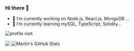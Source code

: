 ### Hi there 👋

<!--
**SUMANDAS49/sumandas49** is a ✨ _special_ ✨ repository because its `README.md` (this file) appears on your GitHub profile.

Here are some ideas to get you started:
-->

- 🔭 I’m currently working on Node.js, React.js, MongoDB ...
- 🌱 I’m currently learning mySQL, TypeScript, Solidity...
<!--- 👯 I’m looking to collaborate on ...
- 🤔 I’m looking for help with ...
- 💬 Ask me about ...
- 📫 How to reach me: ...
- 😄 Pronouns: ...
- ⚡ Fun fact: ...
-->
![profile visit](https://komarev.com/ghpvc/?username=SUMANDAS49)
<div style="display:"flex"">
                          <img align="center" src="https://github-readme-stats.vercel.app/api/top-langs/?username=sumandas49&hide=java,html,tex&title_color=ffffff&text_color=c9cacc&icon_color=2bbc8a&bg_color=1d1f21&langs_count=3" />
 <img align="center" src="https://github-readme-stats.vercel.app/api?username=sumandas49&show_icons=true&line_height=27&count_private=true&title_color=ffffff&text_color=c9cacc&icon_color=2bbc8a&bg_color=1d1f21" alt="Martin's GitHub Stats" />
 </div>

